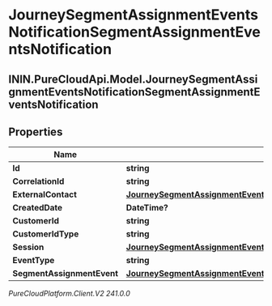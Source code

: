# JourneySegmentAssignmentEventsNotificationSegmentAssignmentEventsNotification

## ININ.PureCloudApi.Model.JourneySegmentAssignmentEventsNotificationSegmentAssignmentEventsNotification

## Properties

|Name | Type | Description | Notes|
|------------ | ------------- | ------------- | -------------|
| **Id** | **string** |  | [optional] |
| **CorrelationId** | **string** |  | [optional] |
| **ExternalContact** | [**JourneySegmentAssignmentEventsNotificationExternalContact**](JourneySegmentAssignmentEventsNotificationExternalContact) |  | [optional] |
| **CreatedDate** | **DateTime?** |  | [optional] |
| **CustomerId** | **string** |  | [optional] |
| **CustomerIdType** | **string** |  | [optional] |
| **Session** | [**JourneySegmentAssignmentEventsNotificationSession**](JourneySegmentAssignmentEventsNotificationSession) |  | [optional] |
| **EventType** | **string** |  | [optional] |
| **SegmentAssignmentEvent** | [**JourneySegmentAssignmentEventsNotificationSegmentAssignmentMessage**](JourneySegmentAssignmentEventsNotificationSegmentAssignmentMessage) |  | [optional] |



_PureCloudPlatform.Client.V2 241.0.0_
